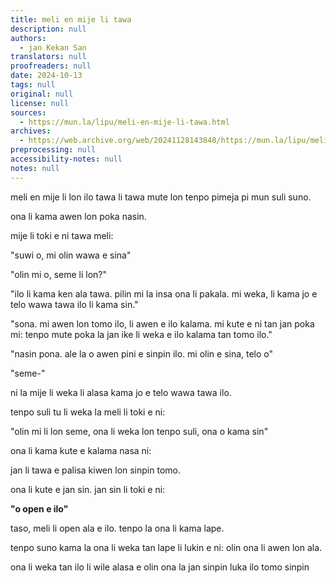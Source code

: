 ```yaml
---
title: meli en mije li tawa
description: null
authors:
  - jan Kekan San
translators: null
proofreaders: null
date: 2024-10-13
tags: null
original: null
license: null
sources:
  - https://mun.la/lipu/meli-en-mije-li-tawa.html
archives:
  - https://web.archive.org/web/20241128143848/https://mun.la/lipu/meli-en-mije-li-tawa.html
preprocessing: null
accessibility-notes: null
notes: null
---
```


meli en mije li lon ilo tawa li tawa mute lon tenpo pimeja pi mun suli suno.

ona li kama awen lon poka nasin.

mije li toki e ni tawa meli:

"suwi o, mi olin wawa e sina"

"olin mi o, seme li lon?"

"ilo li kama ken ala tawa. pilin mi la insa ona li pakala. mi weka, li kama jo e telo wawa tawa ilo li kama sin."

"sona. mi awen lon tomo ilo, li awen e ilo kalama. mi kute e ni tan jan poka mi: tenpo mute poka la jan ike li weka e ilo kalama tan tomo ilo."

"nasin pona. ale la o awen pini e sinpin ilo. mi olin e sina, telo o"

"seme-"

ni la mije li weka li alasa kama jo e telo wawa tawa ilo.

tenpo suli tu li weka la meli li toki e ni:

"olin mi li lon seme, ona li weka lon tenpo suli, ona o kama sin"

ona li kama kute e kalama nasa ni:

jan li tawa e palisa kiwen lon sinpin tomo.

ona li kute e jan sin. jan sin li toki e ni:

**"o open e ilo"**

taso, meli li open ala e ilo. tenpo la ona li kama lape.

tenpo suno kama la ona li weka tan lape li lukin e ni: olin ona li awen lon ala.

ona li weka tan ilo li wile alasa e olin ona la jan sinpin luka ilo tomo sinpin
